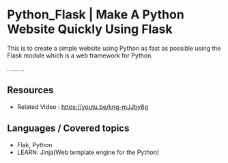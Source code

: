 # Python_Flask | Make A Python Website Quickly Using Flask 

This is to create a simple website using Python as fast as possible using the Flask module which is a web framework for Python.

..........

## Resources
+ Related Video : https://youtu.be/kng-mJJby8g


## Languages / Covered topics
+ Flak, Python
+ LEARN: Jinja(Web template engine for the Python)

